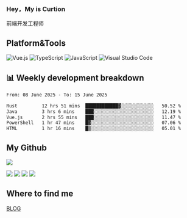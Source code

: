 ### Hey，My is Curtion
前端开发工程师
## Platform&Tools

![Vue.js](https://img.shields.io/badge/-Vue.js-4FC08D?style=flat-square&logo=Vue.js&logoColor=white)
![TypeScript](https://img.shields.io/badge/-TypeScript-007ACC?style=flat-square&logo=typescript&logoColor=white)
![JavaScript](https://img.shields.io/badge/-JavaScript-F7DF1E?style=flat-square&logo=javascript&logoColor=black)
![Visual Studio Code](https://img.shields.io/badge/-VSCode-007ACC?style=flat-square&logo=Visual-Studio-Code&logoColor=white)

## 📊 Weekly development breakdown

<!--START_SECTION:waka-->

```txt
From: 08 June 2025 - To: 15 June 2025

Rust         12 hrs 51 mins  ████████████▓░░░░░░░░░░░░   50.52 %
Java         3 hrs 6 mins    ███░░░░░░░░░░░░░░░░░░░░░░   12.19 %
Vue.js       2 hrs 55 mins   ███░░░░░░░░░░░░░░░░░░░░░░   11.47 %
PowerShell   1 hr 47 mins    █▓░░░░░░░░░░░░░░░░░░░░░░░   07.06 %
HTML         1 hr 16 mins    █▒░░░░░░░░░░░░░░░░░░░░░░░   05.01 %
```

<!--END_SECTION:waka-->

## My Github

![](http://github-profile-summary-cards.vercel.app/api/cards/profile-details?username=curtion&theme=nord_bright)

![](http://github-profile-summary-cards.vercel.app/api/cards/stats?username=curtion&theme=nord_bright)
![](http://github-profile-summary-cards.vercel.app/api/cards/productive-time?username=curtion&theme=nord_bright&utcOffset=8)
![](http://github-profile-summary-cards.vercel.app/api/cards/repos-per-language?username=curtion&theme=nord_bright)
![](http://github-profile-summary-cards.vercel.app/api/cards/most-commit-language?username=curtion&theme=nord_bright)

## Where to find me

[BLOG](https://blog.3gxk.net)
